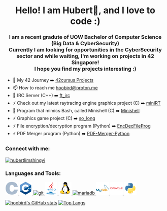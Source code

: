 <h1 align="center">Hello! I am Hubert🐣, and I love to code :)</h1>
<h3 align="center">
  I am a recent gradute of UOW Bachelor of Computer Science (Big Data & CyberSecurity)<br>
  Currently I am looking for opportunities in the CyberSecurity sector and while waiting, I'm working on projects in 42 Singapore!<br>
  I hope you find my projects interesting :)
</h3>

- 🔭 My 42 Journey ➡️ [42cursus Projects](https://github.com/hoobird/42cursus)
- 📫 How to reach me <a href="mailto:&#x68;&#x6f;&#x6f;&#x62;&#x69;&#x72;&#x64;&#x40;&#x70;&#x72;&#x6f;&#x74;&#x6f;&#x6e;&#x2e;&#x6d;&#x65;">&#x68;&#x6f;&#x6f;&#x62;&#x69;&#x72;&#x64;&#x40;&#x70;&#x72;&#x6f;&#x74;&#x6f;&#x6e;&#x2e;&#x6d;&#x65;</a>
- 💬 IRC Server (C++) ➡️ [ft_irc](https://github.com/hoobird/ft_irc)
- ⚡ Check out my latest raytracing engine graphics project (C) ➡️ [miniRT](https://github.com/hoobird/miniRT)
- 🐚 Program that mimics Bash, called Minishell (C) ➡️ [Minishell](https://github.com/hoobird/Minishell)
- ⚡ Graphics game project (C) ➡️ [so_long](https://github.com/hoobird/so_long)
- ⚡ File encryption/decryption program (Python) ➡️ [EncDecFileProg](https://github.com/hoobird/Encrypt-Decrypt-File-Program)
- ⚡ PDF Merger program (Python) ➡️ [PDF-Merger-Python](https://github.com/hoobird/PDF-Merger-Python)


<h3 align="left">Connect with me:</h3>
<p align="left">
<a href="https://linkedin.com/in/hubertlimshingyi" target="blank"><img align="center" src="https://raw.githubusercontent.com/rahuldkjain/github-profile-readme-generator/master/src/images/icons/Social/linked-in-alt.svg" alt="hubertlimshingyi" height="30" width="40" /></a>
</p>

<h3 align="left">Languages and Tools:</h3>
<p align="left"> <a href="https://www.cprogramming.com/" target="_blank" rel="noreferrer"> <img src="https://raw.githubusercontent.com/devicons/devicon/master/icons/c/c-original.svg" alt="c" width="40" height="40"/> </a> <a href="https://www.w3schools.com/cpp/" target="_blank" rel="noreferrer"> <img src="https://raw.githubusercontent.com/devicons/devicon/master/icons/cplusplus/cplusplus-original.svg" alt="cplusplus" width="40" height="40"/> </a> <a href="https://git-scm.com/" target="_blank" rel="noreferrer"> <img src="https://www.vectorlogo.zone/logos/git-scm/git-scm-icon.svg" alt="git" width="40" height="40"/> </a> <a href="https://www.java.com" target="_blank" rel="noreferrer"> <img src="https://raw.githubusercontent.com/devicons/devicon/master/icons/java/java-original.svg" alt="java" width="40" height="40"/> </a> <a href="https://www.linux.org/" target="_blank" rel="noreferrer"> <img src="https://raw.githubusercontent.com/devicons/devicon/master/icons/linux/linux-original.svg" alt="linux" width="40" height="40"/> </a> <a href="https://mariadb.org/" target="_blank" rel="noreferrer"> <img src="https://www.vectorlogo.zone/logos/mariadb/mariadb-icon.svg" alt="mariadb" width="40" height="40"/> </a> <a href="https://www.mysql.com/" target="_blank" rel="noreferrer"> <img src="https://raw.githubusercontent.com/devicons/devicon/master/icons/mysql/mysql-original-wordmark.svg" alt="mysql" width="40" height="40"/> </a> <a href="https://www.oracle.com/" target="_blank" rel="noreferrer"> <img src="https://raw.githubusercontent.com/devicons/devicon/master/icons/oracle/oracle-original.svg" alt="oracle" width="40" height="40"/> </a> <a href="https://www.python.org" target="_blank" rel="noreferrer"> <img src="https://raw.githubusercontent.com/devicons/devicon/master/icons/python/python-original.svg" alt="python" width="40" height="40"/> </a> </p>

[![hoobird's GitHub stats](https://github-readme-stats-sage-alpha-60.vercel.app/api?username=hoobird&show_icons=true&theme=algolia)](https://github.com/hoobird/)
[![Top Langs](https://github-readme-stats-sage-alpha-60.vercel.app/api/top-langs/?username=hoobird&layout=donut&theme=algolia)](https://github.com/hoobird/)
<!--
**hoobird/hoobird** is a ✨ _special_ ✨ repository because its `README.md` (this file) appears on your GitHub profile.

Here are some ideas to get you started:

- 🔭 I’m currently working on ...
- 🌱 I’m currently learning ...
- 👯 I’m looking to collaborate on ...
- 🤔 I’m looking for help with ...
- 💬 Ask me about ...
- 📫 How to reach me: ...
- 😄 Pronouns: ...
- ⚡ Fun fact: ...
-->
